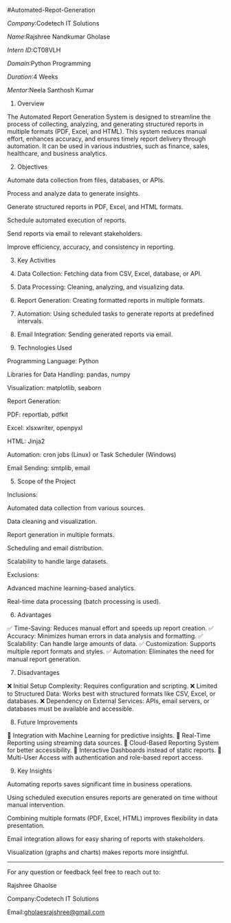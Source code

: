 #Automated-Repot-Generation


*Company*:Codetech IT Solutions

*Name*:Rajshree Nandkumar Gholase

*Intern ID*:CT08VLH

*Domain*:Python Programming

*Duration*:4 Weeks

*Mentor*:Neela Santhosh Kumar



1. Overview

The Automated Report Generation System is designed to streamline the process of collecting, analyzing, and generating structured reports in multiple formats (PDF, Excel, and HTML). This system reduces manual effort, enhances accuracy, and ensures timely report delivery through automation. It can be used in various industries, such as finance, sales, healthcare, and business analytics.



2. Objectives

Automate data collection from files, databases, or APIs.

Process and analyze data to generate insights.

Generate structured reports in PDF, Excel, and HTML formats.

Schedule automated execution of reports.

Send reports via email to relevant stakeholders.

Improve efficiency, accuracy, and consistency in reporting.



3. Key Activities

1. Data Collection: Fetching data from CSV, Excel, database, or API.


2. Data Processing: Cleaning, analyzing, and visualizing data.


3. Report Generation: Creating formatted reports in multiple formats.


4. Automation: Using scheduled tasks to generate reports at predefined intervals.


5. Email Integration: Sending generated reports via email.



4. Technologies Used

Programming Language: Python

Libraries for Data Handling: pandas, numpy

Visualization: matplotlib, seaborn

Report Generation:

PDF: reportlab, pdfkit

Excel: xlsxwriter, openpyxl

HTML: Jinja2

Automation: cron jobs (Linux) or Task Scheduler (Windows)

Email Sending: smtplib, email




5. Scope of the Project

Inclusions:

Automated data collection from various sources.

Data cleaning and visualization.

Report generation in multiple formats.

Scheduling and email distribution.

Scalability to handle large datasets.


Exclusions:

Advanced machine learning-based analytics.

Real-time data processing (batch processing is used).



6. Advantages

✅ Time-Saving: Reduces manual effort and speeds up report creation.
✅ Accuracy: Minimizes human errors in data analysis and formatting.
✅ Scalability: Can handle large amounts of data.
✅ Customization: Supports multiple report formats and styles.
✅ Automation: Eliminates the need for manual report generation.


7. Disadvantages

❌ Initial Setup Complexity: Requires configuration and scripting.
❌ Limited to Structured Data: Works best with structured formats like CSV, Excel, or databases.
❌ Dependency on External Services: APIs, email servers, or databases must be available and accessible.




8. Future Improvements

🔹 Integration with Machine Learning for predictive insights.
🔹 Real-Time Reporting using streaming data sources.
🔹 Cloud-Based Reporting System for better accessibility.
🔹 Interactive Dashboards instead of static reports.
🔹 Multi-User Access with authentication and role-based report access.



9. Key Insights

Automating reports saves significant time in business operations.

Using scheduled execution ensures reports are generated on time without manual intervention.

Combining multiple formats (PDF, Excel, HTML) improves flexibility in data presentation.

Email integration allows for easy sharing of reports with stakeholders.

Visualization (graphs and charts) makes reports more insightful.


---



For any question or feedback feel free to reach out to:

Rajshree Ghaolse

Company:Codetech IT Solutions

Email:gholaesrajshree@gmail.com


